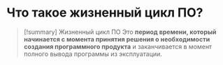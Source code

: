 # Что такое жизненный цикл ПО?
> [!summary] Жизненный цикл ПО
> Это **период времени, который начинается с момента принятия решения о необходимости создания программного продукта** и заканчивается в момент полного вывода программы из эксплуатации.
